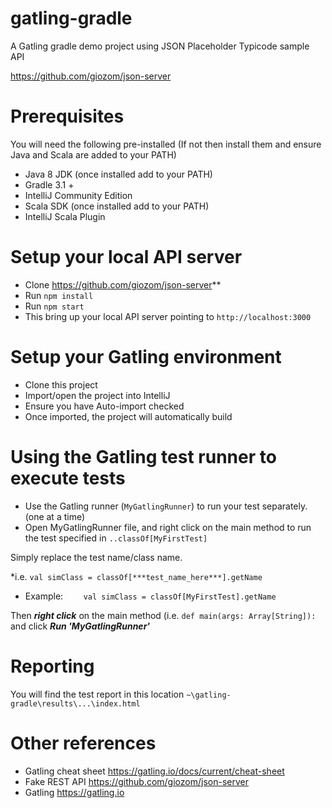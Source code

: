 # gatling-gradle
A Gatling gradle demo project using JSON Placeholder Typicode sample API

https://github.com/giozom/json-server

# Prerequisites
You will need the following pre-installed (If not then install them and ensure Java and Scala are added to your PATH) 
* Java 8 JDK (once installed add to your PATH)
* Gradle 3.1 + 
* IntelliJ Community Edition
* Scala SDK (once installed add to your PATH)
* IntelliJ Scala Plugin

# Setup your local API server 
* Clone https://github.com/giozom/json-server**
* Run ```npm install```
* Run ```npm start```
* This bring up your local API server pointing to ```http://localhost:3000```

# Setup your Gatling environment
* Clone this project
* Import/open the project into IntelliJ
* Ensure you have Auto-import checked
* Once imported, the project will automatically build

# Using the Gatling test runner to execute tests
* Use the Gatling runner (```MyGatlingRunner```) to run your test separately. (one at a time)
* Open MyGatlingRunner file, and right click on the main method to run the test specified in ```..classOf[MyFirstTest]```

Simply replace the test name/class name.

*i.e. ```val simClass = classOf[***test_name_here***].getName```
* Example: ```    val simClass = classOf[MyFirstTest].getName```

Then ***right click*** on the main method (i.e. ```def main(args: Array[String]):``` and click ***Run 'MyGatlingRunner'***

# Reporting
You will find the test report in this location ```~\gatling-gradle\results\...\index.html ```


# Other references
* Gatling cheat sheet https://gatling.io/docs/current/cheat-sheet
* Fake REST API https://github.com/giozom/json-server
* Gatling https://gatling.io
